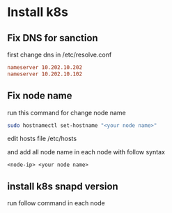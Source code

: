 # Install k8s 

## Fix DNS for sanction

first change dns in /etc/resolve.conf 

```conf
nameserver 10.202.10.202
nameserver 10.202.10.102
```

## Fix node name 

run this command for change node name

```bash
sudo hostnamectl set-hostname "<your node name>"
```

edit hosts  file /etc/hosts

and add all node name in each node with follow syntax

```hosts
<node-ip> <your node name> 
```


## install k8s snapd version

run follow command in each node

```bash


```
